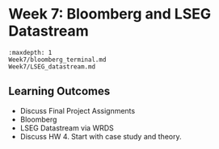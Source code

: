 # Week 7: Bloomberg and LSEG Datastream

```{toctree}
:maxdepth: 1
Week7/bloomberg_terminal.md
Week7/LSEG_datastream.md
```

## Learning Outcomes

- Discuss Final Project Assignments
- Bloomberg
- LSEG Datastream via WRDS
- Discuss HW 4. Start with case study and theory.

